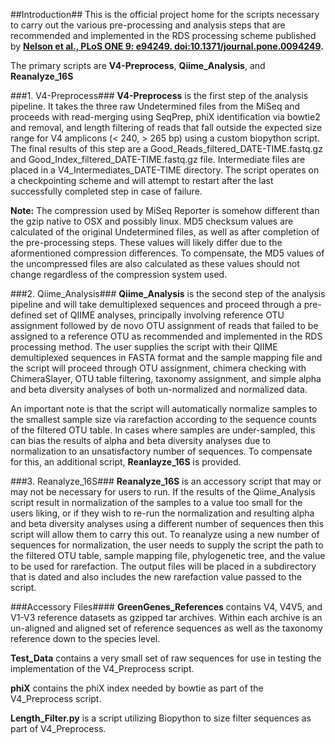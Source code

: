 ##Introduction##
This is the official project home for the scripts necessary to carry out the various pre-processing and analysis steps that are recommended and implemented in the RDS processing scheme published by __[Nelson et al., PLoS ONE 9: e94249. doi:10.1371/journal.pone.0094249](http://www.plosone.org/article/info%3Adoi%2F10.1371%2Fjournal.pone.0094249 "Nelson et al., Analysis, Optimization and Verification of Illumina-Generated 16S Amplicon Surveys, PLoS ONE (2014) 9:e94249").__

The primary scripts are __V4-Preprocess__, __Qiime\_Analysis__, and __Reanalyze\_16S__

###1. V4-Preprocess###
__V4-Preprocess__ is the first step of the analysis pipeline. It takes the three raw Undetermined files from the MiSeq and proceeds with read-merging using SeqPrep, phiX identification via bowtie2 and removal, and length filtering of reads that fall outside the expected size range for V4 amplicons (< 240, > 265 bp) using a custom biopython script. The final results of this step are a Good\_Reads\_filtered\_DATE-TIME.fastq.gz and Good\_Index\_filtered\_DATE-TIME.fastq.gz file. Intermediate files are placed in a V4\_Intermediates\_DATE-TIME directory. The script operates on a checkpointing scheme and will attempt to restart after the last successfully completed step in case of failure.

__Note:__ The compression used by MiSeq Reporter is somehow different than the gzip native to OSX and possibly linux. MD5 checksum values are calculated of the original Undetermined files, as well as after completion of the pre-processing steps. These values will likely differ due to the aformentioned compression differences. To compensate, the MD5 values of the uncompressed files are also calculated as these values should not change regardless of the compression system used.

###2. Qiime\_Analysis###
__Qiime_Analysis__ is the second step of the analysis pipeline and will take demultiplexed sequences and proceed through a pre-defined set of QIIME analyses, principally involving reference OTU assignment followed by de novo OTU assignment of reads that failed to be assigned to a reference OTU as recommended and implemented in the RDS processing method. The user supplies the script with their QIIME demultiplexed sequences in FASTA format and the sample mapping file and the script will proceed through OTU assignment, chimera checking with ChimeraSlayer, OTU table filtering, taxonomy assignment, and simple alpha and beta diversity analyses of both un-normalized and normalized data. 

An important note is that the script will automatically normalize samples to the smallest sample size via rarefaction according to the sequence counts of the filtered OTU table. In cases where samples are under-sampled, this can bias the results of alpha and beta diversity analyses due to normalization to an unsatisfactory number of sequences. To compensate for this, an additional script, __Reanlayze\_16S__ is provided.

###3. Reanalyze\_16S###
__Reanalyze\_16S__ is an accessory script that may or may not be necessary for users to run. If the results of the Qiime\_Analysis script result in normalization of the samples to a value too small for the users liking, or if they wish to re-run the normalization and resulting alpha and beta diversity analyses using a different number of sequences then this script will allow them to carry this out. To reanalyze using a new number of sequences for normalization, the user needs to supply the script the path to the filtered OTU table, sample mapping file, phylogenetic tree, and the value to be used for rarefaction. The output files will be placed in a subdirectory that is dated and also includes the new rarefaction value passed to the script.

###Accessory Files####
__GreenGenes_References__ contains V4, V4V5, and V1-V3 reference datasets as gzipped tar archives. Within each archive is an un-aligned and aligned set of reference sequences as well as the taxonomy reference down to the species level.

__Test_Data__ contains a very small set of raw sequences for use in testing the implementation of the V4_Preprocess script.

__phiX__ contains the phiX index needed by bowtie as part of the V4_Preprocess script.

__Length_Filter.py__ is a script utilizing Biopython to size filter sequences as part of V4_Preprocess.
